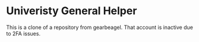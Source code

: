 # Univeristy General Helper

This is a clone of a repository from gearbeagel. That account is inactive due to 2FA issues.
